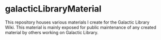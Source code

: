 # galacticLibraryMaterial
This repository houses various materials I create for the Galactic Library Wiki. This material is mainly exposed for public maintenance of any created material by others working on Galactic Library. 
